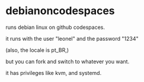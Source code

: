# debianoncodespaces
runs debian linux on github codespaces.

it runs with the user "leonel" and the password "1234"

(also, the locale is pt_BR,)

but you can fork and switch to whatever you want.

it has privileges like kvm, and systemd.
